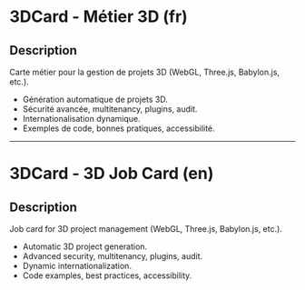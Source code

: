 # 3DCard - Métier 3D (fr)

## Description
Carte métier pour la gestion de projets 3D (WebGL, Three.js, Babylon.js, etc.).

- Génération automatique de projets 3D.
- Sécurité avancée, multitenancy, plugins, audit.
- Internationalisation dynamique.
- Exemples de code, bonnes pratiques, accessibilité.

---

# 3DCard - 3D Job Card (en)

## Description
Job card for 3D project management (WebGL, Three.js, Babylon.js, etc.).

- Automatic 3D project generation.
- Advanced security, multitenancy, plugins, audit.
- Dynamic internationalization.
- Code examples, best practices, accessibility.
